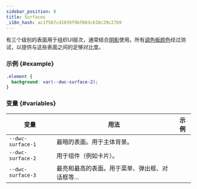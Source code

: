 ```yaml
---
sidebar_position: 8
title: Surfaces
_i18n_hash: ac1f587cd1039f9bf083c610c29c27b9
---
```

有三个级别的表面用于组织UI层次，通常结合[阴影](./shadows)使用。所有[调色板颜色](./colors)经过测试，以提供与这些表面之间的足够对比度。

### 示例 {#example}

```css
.element {
  background: var(--dwc-surface-2);
}
```

### 变量 {#variables}

| **变量**             | **用法**                                                               | **示例**                                   |
|---------------------|------------------------------------------------------------------------|--------------------------------------------|
| `--dwc-surface-1`   | 最暗的表面。用于主体背景。                                          | <SurfaceBox surface="--dwc-surface-1" /> |
| `--dwc-surface-2`   | 用于组件（例如卡片）。                                               | <SurfaceBox surface="--dwc-surface-2" /> |
| `--dwc-surface-3`   | 最亮和最高的表面。用于菜单、弹出框、对话框等...                     | <SurfaceBox surface="--dwc-surface-3" /> |
